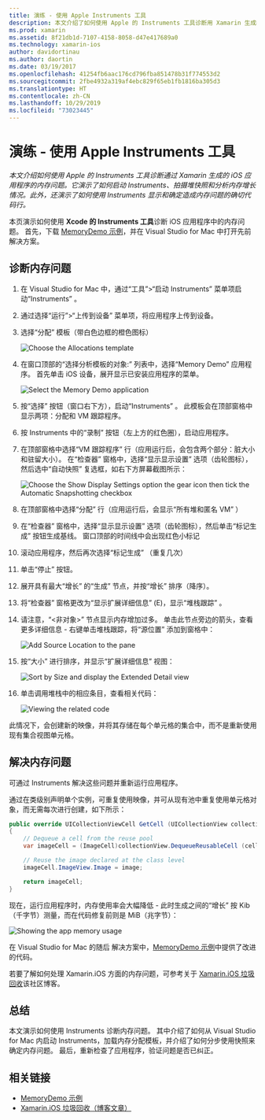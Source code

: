 ```yaml
---
title: 演练 - 使用 Apple Instruments 工具
description: 本文介绍了如何使用 Apple 的 Instruments 工具诊断用 Xamarin 生成的 iOS 应用的内存问题。 它演示了如何启动 Instruments、拍摄堆快照、分析内存增长情况等。
ms.prod: xamarin
ms.assetid: 8f21db1d-7107-4158-8058-d47e417689a0
ms.technology: xamarin-ios
author: davidortinau
ms.author: daortin
ms.date: 03/19/2017
ms.openlocfilehash: 41254fb6aac176cd796fba851478b31f774553d2
ms.sourcegitcommit: 2fbe4932a319af4ebc829f65eb1fb1816ba305d3
ms.translationtype: HT
ms.contentlocale: zh-CN
ms.lasthandoff: 10/29/2019
ms.locfileid: "73023445"
---
```

# <a name="walkthrough---using-apples-instruments-tool"></a>演练 - 使用 Apple Instruments 工具

_本文介绍如何使用 Apple 的 Instruments 工具诊断通过 Xamarin 生成的 iOS 应用程序的内存问题。它演示了如何启动 Instruments、拍摄堆快照和分析内存增长情况。此外，还演示了如何使用 Instruments 显示和确定造成内存问题的确切代码行。_

本页演示如何使用 **Xcode 的 Instruments 工具**诊断 iOS 应用程序中的内存问题。
首先，下载 [MemoryDemo 示例](https://docs.microsoft.com/samples/xamarin/ios-samples/profiling-memorydemo)，并在 Visual Studio for Mac 中打开先前  解决方案。

## <a name="diagnosing-the-memory-issues"></a>诊断内存问题

1. 在 Visual Studio for Mac 中，通过“工具”>“启动 Instruments”  菜单项启动“Instruments”  。
2. 通过选择“运行”>“上传到设备”  菜单项，将应用程序上传到设备。
3. 选择“分配”  模板（带白色边框的橙色图标）

    ![](walkthrough-apples-instrument-images/00-allocations-tempate.png "Choose the Allocations template")

4. 在窗口顶部的“选择分析模板的对象:”  列表中，选择“Memory Demo”  应用程序。 首先单击 iOS 设备，展开显示已安装应用程序的菜单。

    ![](walkthrough-apples-instrument-images/01-mem-demo.png "Select the Memory Demo application")

5. 按“选择”  按钮（窗口右下方），启动“Instruments”  。 此模板会在顶部窗格中显示两项：分配和 VM 跟踪程序。

6. 按 Instruments 中的“录制”  按钮（左上方的红色圈），启动应用程序。

7. 在顶部窗格中选择“VM 跟踪程序”  行（应用运行后，会包含两个部分：脏大小和驻留大小）。 在“检查器”  窗格中，选择“显示显示设置”  选项（齿轮图标），然后选中“自动快照”  复选框，如右下方屏幕截图所示：

    ![](walkthrough-apples-instrument-images/02-auto-snapshot.png "Choose the Show Display Settings option the gear icon then tick the Automatic Snapshotting checkbox")

8. 在顶部窗格中选择“分配”  行（应用运行后，会显示“所有堆和匿名 VM”  ）
9. 在“检查器”  窗格中，选择“显示显示设置”  选项（齿轮图标），然后单击“标记生成”  按钮生成基线。 窗口顶部的时间线中会出现红色小标记
10. 滚动应用程序，然后再次选择“标记生成”  （重复几次）
11. 单击“停止”  按钮。
12. 展开具有最大“增长”  的“生成”  节点，并按“增长”  排序（降序）。
13. 将“检查器”  窗格更改为“显示扩展详细信息”  (E)，显示“堆栈跟踪”  。

14. 请注意，“&lt;非对象>”  节点显示内存增加过多。 单击此节点旁边的箭头，查看更多详细信息 - 右键单击堆栈跟踪，将“源位置”  添加到窗格中：

    ![](walkthrough-apples-instrument-images/03-mem-growth.png "Add Source Location to the pane")

15. 按“大小”  进行排序，并显示“扩展详细信息”  视图：

    ![](walkthrough-apples-instrument-images/04-extended-detail.png "Sort by Size and display the  Extended Detail view")

16. 单击调用堆栈中的相应条目，查看相关代码：

    ![](walkthrough-apples-instrument-images/05-related-code.png "Viewing the related code")

此情况下，会创建新的映像，并将其存储在每个单元格的集合中，而不是重新使用现有集合视图单元格。

## <a name="resolving-the-memory-issues"></a>解决内存问题

可通过 Instruments 解决这些问题并重新运行应用程序。

通过在类级别声明单个实例，可重复使用映像，并可从现有池中重复使用单元格对象，而无需每次进行创建，如下所示：

```csharp
public override UICollectionViewCell GetCell (UICollectionView collectionView, NSIndexPath indexPath)
{
    // Dequeue a cell from the reuse pool
    var imageCell = (ImageCell)collectionView.DequeueReusableCell (cellId, indexPath);

    // Reuse the image declared at the class level
    imageCell.ImageView.Image = image;

    return imageCell;
}
```

现在，运行应用程序时，内存使用率会大幅降低 - 此时生成之间的“增长”  按 Kib（千字节）测量，而在代码修复前则是 MiB（兆字节）：

![](walkthrough-apples-instrument-images/06-reduced-memory.png "Showing the app memory usage")

在 Visual Studio for Mac 的随后  解决方案中，[MemoryDemo 示例](https://docs.microsoft.com/samples/xamarin/ios-samples/profiling-memorydemo)中提供了改进的代码。

若要了解如何处理 Xamarin.iOS 方面的内存问题，可参考关于 [Xamarin.iOS 垃圾回收](https://c-sharx.net/2015-04-27-xamarin-ios-the-garbage-collector-and-me/)该社区博客。

## <a name="summary"></a>总结

本文演示如何使用 Instruments 诊断内存问题。
其中介绍了如何从 Visual Studio for Mac 内启动 Instruments，加载内存分配模板，并介绍了如何分步使用快照来确定内存问题。
最后，重新检查了应用程序，验证问题是否已纠正。

## <a name="related-links"></a>相关链接

- [MemoryDemo 示例](https://docs.microsoft.com/samples/xamarin/ios-samples/profiling-memorydemo)
- [Xamarin.iOS 垃圾回收（博客文章）](https://c-sharx.net/2015-04-27-xamarin-ios-the-garbage-collector-and-me/)
